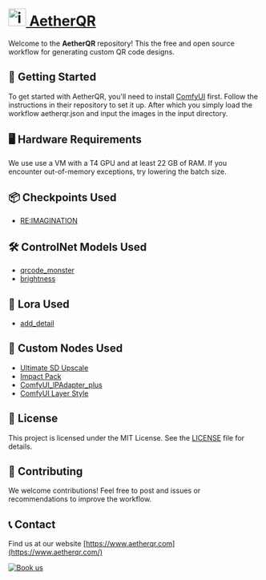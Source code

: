 # [<img src="https://github.com/SevaSk/aetherqr/assets/50382291/12992621-60c9-4d01-86d0-a350708a7989" alt="image" width="35" height="35"> AetherQR](https://www.aetherqr.com)

Welcome to the **AetherQR** repository! This the free and open source workflow for generating custom QR code designs.

## 🚀 Getting Started

To get started with AetherQR, you'll need to install [ComfyUI](https://github.com/comfyanonymous/ComfyUI) first. Follow the instructions in their repository to set it up. After which you simply load the workflow aetherqr.json and input the images in the input directory. 

## 🖥️ Hardware Requirements

We use use a VM with a T4 GPU and at least 22 GB of RAM. If you encounter out-of-memory exceptions, try lowering the batch size.

## 📦 Checkpoints Used

- [RE:IMAGINATION](https://civitai.com/models/271133?modelVersionId=444362)

## 🛠️ ControlNet Models Used

- [qrcode_monster](https://huggingface.co/monster-labs/control_v1p_sd15_qrcode_monster/tree/main/v2)
- [brightness](https://huggingface.co/latentcat/control_v1p_sd15_brightness)

## 🔧 Lora Used

- [add_detail](https://civitai.com/models/58390/detail-tweaker-lora-lora)

## 🧩 Custom Nodes Used

- [Ultimate SD Upscale](https://github.com/ssitu/ComfyUI_UltimateSDUpscale)
- [Impact Pack](https://github.com/ltdrdata/ComfyUI-Impact-Pack)
- [ComfyUI_IPAdapter_plus](https://github.com/cubiq/ComfyUI_IPAdapter_plus)
- [ComfyUI Layer Style](https://github.com/chflame163/ComfyUI_LayerStyle)

## 📜 License

This project is licensed under the MIT License. See the [LICENSE](LICENSE) file for details.

## 🤝 Contributing

We welcome contributions! Feel free to post and issues or recommendations to improve the workflow. 

## 📞 Contact
Find us at our website [https://www.aetherqr.com](https://www.aetherqr.com/)


<a href="https://cal.com/sevask/15-min-meeting"><img alt="Book us" src="https://cal.com/book-with-cal-dark.svg" /></a>
